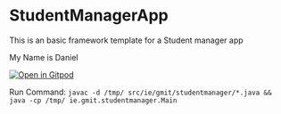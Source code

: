 # StudentManagerApp
This is an basic framework template for a Student manager app

My Name is Daniel

[![Open in Gitpod](https://gitpod.io/button/open-in-gitpod.svg)](https://gitpod.io/#https://github.com/danielcregg/student-manager-app-javafx)

Run Command:
`javac -d /tmp/ src/ie/gmit/studentmanager/*.java && java -cp /tmp/ ie.gmit.studentmanager.Main`
